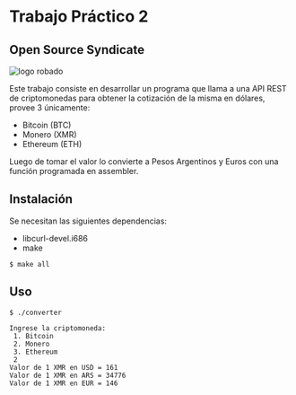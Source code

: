 # Trabajo Práctico 2
## Open Source Syndicate
![](http://www.clipartbest.com/cliparts/7ia/KKK/7iaKKKeyT.png "logo robado")

Este trabajo consiste en desarrollar un programa que llama a una API REST de criptomonedas para obtener la cotización de la misma en dólares, provee 3 únicamente:
* Bitcoin (BTC)
* Monero (XMR)
* Ethereum (ETH)

Luego de tomar el valor lo convierte a Pesos Argentinos y Euros con una función programada en assembler.

## Instalación

Se necesitan las siguientes dependencias:
* libcurl-devel.i686
* make

```
$ make all
```
## Uso

```
$ ./converter

Ingrese la criptomoneda:
 1. Bitcoin
 2. Monero
 3. Ethereum
 2
Valor de 1 XMR en USD = 161
Valor de 1 XMR en ARS = 34776
Valor de 1 XMR en EUR = 146
```